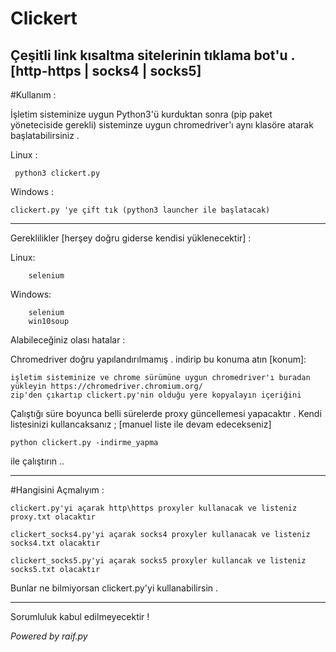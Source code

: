 # Clickert
Çeşitli link kısaltma sitelerinin tıklama bot'u . [http-https | socks4 | socks5]
----------------------------------------------
#Kullanım : 


İşletim sisteminize uygun Python3'ü kurduktan sonra (pip paket yöneteciside gerekli) sisteminze uygun chromedriver'ı aynı klasöre atarak başlatabilirsiniz .

Linux :

     python3 clickert.py
     
Windows :

    clickert.py 'ye çift tık (python3 launcher ile başlatacak)
---------------------------------------    
Gereklilikler [herşey doğru giderse kendisi yüklenecektir] :

   Linux:
    
        selenium
    
   Windows:
    
        selenium
        win10soup

Alabileceğiniz olası hatalar :

   Chromedriver doğru yapılandırılmamış . indirip bu konuma atın [konum]:
   
    işletim sisteminize ve chrome sürümüne uygun chromedriver'ı buradan yükleyin https://chromedriver.chromium.org/
    zip'den çıkartıp clickert.py'nin olduğu yere kopyalayın içeriğini
    
    
    

Çalıştığı süre boyunca belli sürelerde proxy güncellemesi yapacaktır .
Kendi listesinizi kullancaksanız ; [manuel liste ile devam edecekseniz]

    python clickert.py -indirme_yapma
ile çalıştırın ..

------------------------------------

#Hangisini Açmalıyım :

    clickert.py'yi açarak http\https proxyler kullanacak ve listeniz proxy.txt olacaktır
    
    clickert_socks4.py'yi açarak socks4 proxyler kullanacak ve listeniz socks4.txt olacaktır
    
    clickert_socks5.py'yi açarak socks5 proxyler kullancak ve listeniz socks5.txt olacaktır
Bunlar ne bilmiyorsan clickert.py'yi kullanabilirsin .

------------------------------------

 Sorumluluk kabul edilmeyecektir !
 
 
 *Powered by raif.py*
 
